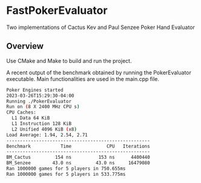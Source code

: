 # FastPokerEvaluator
Two implementations of Cactus Kev and Paul Senzee Poker Hand Evaluator

## Overview
Use CMake and Make to build and run the project.

A recent output of the benchmark obtained by running the PokerEvaluator executable.
Main functionalities are used in the main.cpp file. 

```bash
Poker Engines started
2023-03-26T15:29:30-04:00
Running ./PokerEvaluator
Run on (8 X 2400 MHz CPU s)
CPU Caches:
  L1 Data 64 KiB
  L1 Instruction 128 KiB
  L2 Unified 4096 KiB (x8)
Load Average: 1.94, 2.54, 2.71
-----------------------------------------------------
Benchmark           Time             CPU   Iterations
-----------------------------------------------------
BM_Cactus         154 ns          153 ns      4400440
BM_Senzee        43.0 ns         43.0 ns     16479080
Ran 1000000 games for 5 players in 750.655ms
Ran 1000000 games for 5 players in 533.775ms
```